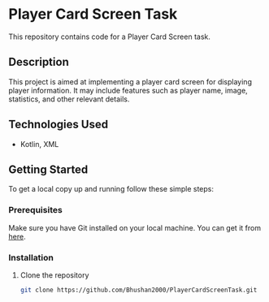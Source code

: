 # Player Card Screen Task

This repository contains code for a Player Card Screen task.

## Description

This project is aimed at implementing a player card screen for displaying player information. It may include features such as player name, image, statistics, and other relevant details.

## Technologies Used

- Kotlin, XML

## Getting Started

To get a local copy up and running follow these simple steps:

### Prerequisites

Make sure you have Git installed on your local machine. You can get it from [here](https://git-scm.com/).

### Installation

1. Clone the repository
   ```sh
   git clone https://github.com/Bhushan2000/PlayerCardScreenTask.git
